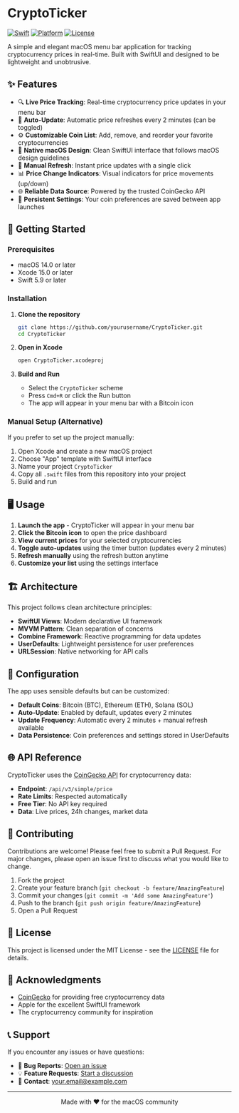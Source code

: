 
# CryptoTicker

[![Swift](https://img.shields.io/badge/Swift-5.0+-orange.svg)](https://swift.org)
[![Platform](https://img.shields.io/badge/Platform-macOS%2014.0+-blue.svg)](https://developer.apple.com/macos/)
[![License](https://img.shields.io/badge/License-MIT-green.svg)](LICENSE)

A simple and elegant macOS menu bar application for tracking cryptocurrency prices in real-time. Built with SwiftUI and designed to be lightweight and unobtrusive.

## ✨ Features

- 🔍 **Live Price Tracking**: Real-time cryptocurrency price updates in your menu bar
- 🔄 **Auto-Update**: Automatic price refreshes every 2 minutes (can be toggled)
- ⚙️ **Customizable Coin List**: Add, remove, and reorder your favorite cryptocurrencies
- 🎨 **Native macOS Design**: Clean SwiftUI interface that follows macOS design guidelines
- 🔘 **Manual Refresh**: Instant price updates with a single click
- 📊 **Price Change Indicators**: Visual indicators for price movements (up/down)
- 🌐 **Reliable Data Source**: Powered by the trusted CoinGecko API
- 💾 **Persistent Settings**: Your coin preferences are saved between app launches

## 🚀 Getting Started

### Prerequisites

- macOS 14.0 or later
- Xcode 15.0 or later
- Swift 5.9 or later

### Installation

1. **Clone the repository**
   ```bash
   git clone https://github.com/yourusername/CryptoTicker.git
   cd CryptoTicker
   ```

2. **Open in Xcode**
   ```bash
   open CryptoTicker.xcodeproj
   ```

3. **Build and Run**
   - Select the `CryptoTicker` scheme
   - Press `Cmd+R` or click the Run button
   - The app will appear in your menu bar with a Bitcoin icon

### Manual Setup (Alternative)

If you prefer to set up the project manually:

1. Open Xcode and create a new macOS project
2. Choose "App" template with SwiftUI interface
3. Name your project `CryptoTicker`
4. Copy all `.swift` files from this repository into your project
5. Build and run

## 🖥️ Usage

1. **Launch the app** - CryptoTicker will appear in your menu bar
2. **Click the Bitcoin icon** to open the price dashboard
3. **View current prices** for your selected cryptocurrencies
4. **Toggle auto-updates** using the timer button (updates every 2 minutes)
5. **Refresh manually** using the refresh button anytime
6. **Customize your list** using the settings interface

## 🏗️ Architecture

This project follows clean architecture principles:

- **SwiftUI Views**: Modern declarative UI framework
- **MVVM Pattern**: Clean separation of concerns
- **Combine Framework**: Reactive programming for data updates
- **UserDefaults**: Lightweight persistence for user preferences
- **URLSession**: Native networking for API calls

## 🔧 Configuration

The app uses sensible defaults but can be customized:

- **Default Coins**: Bitcoin (BTC), Ethereum (ETH), Solana (SOL)
- **Auto-Update**: Enabled by default, updates every 2 minutes
- **Update Frequency**: Automatic every 2 minutes + manual refresh available
- **Data Persistence**: Coin preferences and settings stored in UserDefaults

## 🌐 API Reference

CryptoTicker uses the [CoinGecko API](https://www.coingecko.com/en/api/documentation) for cryptocurrency data:

- **Endpoint**: `/api/v3/simple/price`
- **Rate Limits**: Respected automatically
- **Free Tier**: No API key required
- **Data**: Live prices, 24h changes, market data

## 🤝 Contributing

Contributions are welcome! Please feel free to submit a Pull Request. For major changes, please open an issue first to discuss what you would like to change.

1. Fork the project
2. Create your feature branch (`git checkout -b feature/AmazingFeature`)
3. Commit your changes (`git commit -m 'Add some AmazingFeature'`)
4. Push to the branch (`git push origin feature/AmazingFeature`)
5. Open a Pull Request

## 📄 License

This project is licensed under the MIT License - see the [LICENSE](LICENSE) file for details.

## 🙏 Acknowledgments

- [CoinGecko](https://www.coingecko.com/) for providing free cryptocurrency data
- Apple for the excellent SwiftUI framework
- The cryptocurrency community for inspiration

## 📞 Support

If you encounter any issues or have questions:

- 🐛 **Bug Reports**: [Open an issue](https://github.com/yourusername/CryptoTicker/issues)
- 💡 **Feature Requests**: [Start a discussion](https://github.com/yourusername/CryptoTicker/discussions)
- 📧 **Contact**: [your.email@example.com](mailto:your.email@example.com)

---

<p align="center">Made with ❤️ for the macOS community</p>
